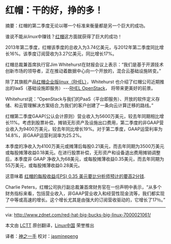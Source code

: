 红帽：干的好，挣的多！
=================
              
摘要：红帽的第二季度无论以哪一个标准来衡量都是另一个巨大的成功。

谁说不能从linux中赚钱？[红帽][1]这方面就获得了巨大的成功！

2013年第二季度，红帽该季度的总收入为3.74亿美元，与2012年第二季度同比增长16%。该季度订阅营收为3.27亿美元，同比增长17%。

红帽总裁兼首席执行官Jim Whitehurst在财报会议上表示：“我们是基于开源技术创新市场的领导者，正在推动着数据中心向一个开放的，混合云基础设施转变。”

除了其旗舰产品[红帽企业版linux（RHEL）][2]，Whitehurst 也介绍了红帽公司近期推出的laaS（基础设施即服务）---[RHEL OpenStack][3]， 将带来更美好的前景。

Whitehurst说：“OpenStack与我们的PaaS（平台即服务）、开放的软件定义存储、和云管理解决方案结合,为我们的客户创建了一条向云计算迁移的路线。”

红帽第二季度GAAP(公认会计原则）营业收入为5600万美元，较去年同期相比增长11%。考虑到股票补偿，摊销无形资产及设施出口费用，第二季度的非GAAP营业收入为9400万美元，较去年同比增长19%。对于第二季度，GAAP运营利率为14.8%，非GAAP运营利润率为25.2%。

本季度的净收入为4100万美元或摊薄后每股0.21美元，而去年同期为3500万美元或每股摊薄收益0.18美元。在进行股票补偿，无形资产和设备退出费用摊销调整后，本季度非 GAAP 净收入为68美元，或每股摊薄收益0.35美元，而去年同期为55万美元，或每股摊薄收益0.28美元。

这意味着 [红帽的每股收益(EPS) 0.35 美元要比分析师预计的要高2分钱][4].

Charlie Peters，红帽公司执行副总裁兼首席财务官在一份声明中表示，“从多个财务指标来看，包括营业收入，非GAAP营业收入和经营性现金流等，我们都实现了中等或高速的增长。这个增长尤其是由强大的订阅营收驱动的，它增长了17％。”

---
  
via: http://www.zdnet.com/red-hat-big-bucks-big-linux-7000021061/
 
本文由 [LCTT][] 原创翻译，[Linux中国][] 荣誉推出
 
译者：[神之一手][] 校对：[jasminepeng][]
 
[LCTT]:https://github.com/LCTT/TranslateProject
[Linux中国]:http://linux.cn/portal.php
[神之一手]:http://linux.cn/space/14789
[jasminepeng]:http://linux.cn/space/jasminepeng
 
[1]:http://www.redhat.com/
[2]:http://www.redhat.com/products/enterprise-linux
[3]:http://www.zdnet.com/red-hat-bets-its-cloud-future-on-openstack-7000016811/
[4]:http://www.streetinsider.com/Earnings/Red+Hat,+Inc.+(RHT)+Tops+Q2+EPS+by+2c/8712705.html
